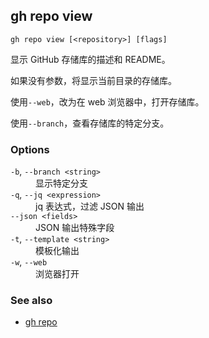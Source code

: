 ## gh repo view

```
gh repo view [<repository>] [flags]
```

显示 GitHub 存储库的描述和 README。

如果没有参数，将显示当前目录的存储库。

使用`--web`，改为在 web 浏览器中，打开存储库。

使用`--branch`，查看存储库的特定分支。

### Options

<dl class="flags">
	<dt><code>-b</code>, <code>--branch &lt;string&gt;</code></dt>
	<dd>显示特定分支</dd>

<dt><code>-q</code>, <code>--jq &lt;expression&gt;</code></dt>
<dd>jq 表达式，过滤 JSON 输出</dd>

<dt><code>--json &lt;fields&gt;</code></dt>
<dd>JSON 输出特殊字段</dd>

<dt><code>-t</code>, <code>--template &lt;string&gt;</code></dt>
<dd>模板化输出</dd>

<dt><code>-w</code>, <code>--web</code></dt>
<dd>浏览器打开</dd>

</dl>

### See also

- [gh repo](./gh_repo.zh.md)
